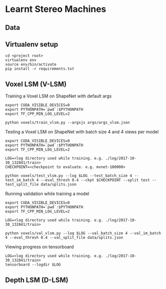 # Learnt Stereo Machines

## Data

## Virtualenv setup

```
cd <project root>
virtualenv env
source env/bin/activate
pip install -r requirements.txt
```

## Voxel LSM (V-LSM)

Training a Voxel LSM on ShapeNet with default args
```
export CUDA_VISIBLE_DEVICES=0
export PYTHONPATH=`pwd`:$PYTHONPATH
export TF_CPP_MIN_LOG_LEVEL=2

python voxels/train_vlsm.py --argsjs args/args_vlsm.json
```

Testing a Voxel LSM on ShapeNet with batch size 4 and 4 views per model
```
export CUDA_VISIBLE_DEVICES=0
export PYTHONPATH=`pwd`:$PYTHONPATH
export TF_CPP_MIN_LOG_LEVEL=2

LOG=<log directory used while training. e.g. ./log/2017-10-30_132841/train>
CHECKPOINT=<checkpoint to evaluate. e.g. mvnet-100000>

python voxels/test_vlsm.py --log $LOG --test_batch_size 4 --test_im_batch 4 --eval_thresh 0.4 --ckpt $CHECKPOINT --split test --test_split_file data/splits.json
```

Running validation while training a model
```
export CUDA_VISIBLE_DEVICES=0
export PYTHONPATH=`pwd`:$PYTHONPATH
export TF_CPP_MIN_LOG_LEVEL=2

LOG=<log directory used while training. e.g. ./log/2017-10-30_132841/train>

python voxels/val_vlsm.py --log $LOG --val_batch_size 4 --val_im_batch 4 --eval_thresh 0.4 --val_split_file data/splits.json
```

Viewing progress on tensorboard

```
LOG=<log directory used while training. e.g. ./log/2017-10-30_132841/train>
tensorboard --logdir $LOG
```


## Depth LSM (D-LSM)